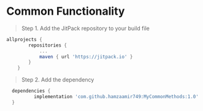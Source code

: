 # Common Functionality


> Step 1. Add the JitPack repository to your build file

```gradle
allprojects {
		repositories {
			...
			maven { url 'https://jitpack.io' }
		}
	}
  ```
  > Step 2. Add the dependency
  ```gradle
  	dependencies {
	        implementation 'com.github.hamzaamir749:MyCommonMethods:1.0'
	}
  ```
